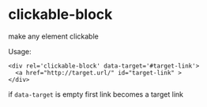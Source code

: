 clickable-block
===============

make any element clickable

Usage:

```
<div rel='clickable-block' data-target='#target-link'>
  <a href="http://target.url/" id="target-link" >
</div>
```

if `data-target` is empty first link becomes a target link
